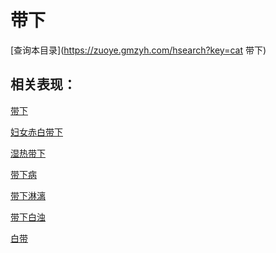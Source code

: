 # 带下
[查询本目录](https://zuoye.gmzyh.com/hsearch?key=cat 带下)

## 相关表现：

[带下](https://zuoye.gmzyh.com/search?key=带下)
[妇女赤白带下](https://zuoye.gmzyh.com/search?key=妇女赤白带下)
[湿热带下](https://zuoye.gmzyh.com/search?key=湿热带下)
[带下病](https://zuoye.gmzyh.com/search?key=带下病)
[带下淋漓](https://zuoye.gmzyh.com/search?key=带下淋漓)
[带下白浊](https://zuoye.gmzyh.com/search?key=带下白浊)
[白带](https://zuoye.gmzyh.com/search?key=白带)